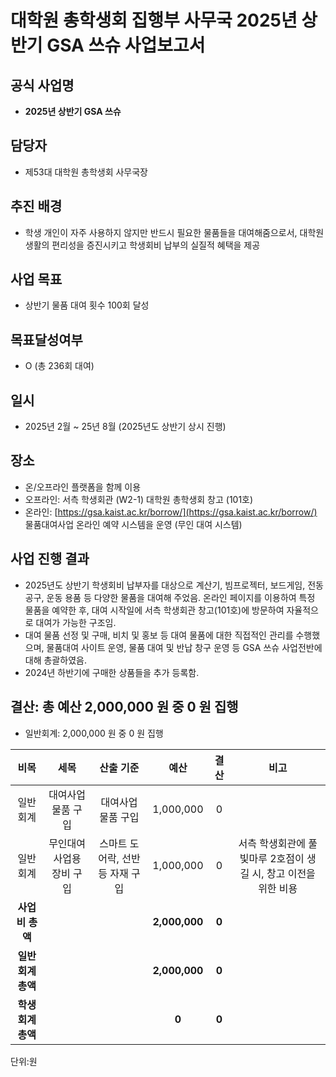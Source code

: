 # 대학원 총학생회 집행부 사무국 2025년 상반기 GSA 쓰슈 사업보고서

## 공식 사업명

- **2025년 상반기 GSA 쓰슈**

## 담당자

- 제53대 대학원 총학생회 사무국장

## 추진 배경

- 학생 개인이 자주 사용하지 않지만 반드시 필요한 물품들을 대여해줌으로서, 대학원 생활의 편리성을 증진시키고 학생회비 납부의 실질적 혜택을 제공

## 사업 목표

- 상반기 물품 대여 횟수 100회 달성

## 목표달성여부

- O (총 236회 대여)

## 일시

- 2025년 2월 \~ 25년 8월 (2025년도 상반기 상시 진행)

## 장소

- 온/오프라인 플랫폼을 함께 이용  
- 오프라인: 서측 학생회관 (W2-1) 대학원 총학생회 창고 (101호)  
- 온라인: [https://gsa.kaist.ac.kr/borrow/](https://gsa.kaist.ac.kr/borrow/) 물품대여사업 온라인 예약 시스템을 운영 (무인 대여 시스템)

## 사업 진행 결과

- 2025년도 상반기 학생회비 납부자를 대상으로 계산기, 빔프로젝터, 보드게임, 전동공구, 운동 용품 등 다양한 물품을 대여해 주었음. 온라인 페이지를 이용하여 특정 물품을 예약한 후, 대여 시작일에 서측 학생회관 창고(101호)에 방문하여 자율적으로 대여가 가능한 구조임.  
- 대여 물품 선정 및 구매, 비치 및 홍보 등 대여 물품에 대한 직접적인 관리를 수행했으며, 물품대여 사이트 운영, 물품 대여 및 반납 창구 운영 등 GSA 쓰슈 사업전반에 대해 총괄하였음.  
- 2024년 하반기에 구매한 상품들을 추가 등록함.

## 결산: 총 예산 2,000,000 원 중 0 원 집행

- 일반회계: 2,000,000 원 중 0 원 집행

| 비목 | 세목 | 산출 기준 | 예산 | 결산 | 비고 |
| :---: | :---: | :---: | :---: | :---: | :---: |
| 일반회계 | 대여사업 물품 구입 | 대여사업 물품 구입 | 1,000,000 | 0 |  |
| 일반회계 | 무인대여 사업용 장비 구입 | 스마트 도어락, 선반 등 자재 구입 | 1,000,000 | 0 | 서측 학생회관에 풀빛마루 2호점이 생길 시, 창고 이전을 위한 비용 |
| **사업비 총액** |  |  | **2,000,000** | **0** |  |
| **일반회계 총액** |  |  | **2,000,000** | **0** |  |
| **학생회계 총액** |  |  | **0** | **0** |  |

단위:원  
